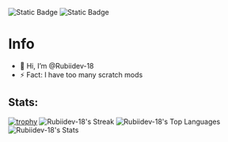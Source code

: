 ![Static Badge](https://img.shields.io/badge/Github_alt:_rubiidev18alt-rubiidev18alt?style=for-the-badge&logo=github&logoColor=white&color=dodgerblue&link=github.com%2Frubiidev18alt)
![Static Badge](https://img.shields.io/badge/My_Youtube-Randi__MyMan-red?style=for-the-badge&logo=youtube&logoColor=white&)
# Info
- 👋 Hi, I’m @Rubiidev-18
- ⚡ Fact: I have too many scratch mods
## Stats:
[![trophy](https://github-profile-trophy.vercel.app/?username=ryo-ma&theme=onedark)](https://github.com/ryo-ma/github-profile-trophy)
![Rubiidev-18's Streak](https://github-readme-streak-stats.herokuapp.com/?user=Rubiidev-18&theme=shades-of-purple&hide_border=true)
![Rubiidev-18's Top Languages](https://github-readme-stats.vercel.app/api/top-langs/?username=Rubiidev-18&theme=shades-of-purple&show_icons=true&hide_border=true&layout=compact)
![Rubiidev-18's Stats](https://github-readme-stats.vercel.app/api?username=Rubiidev-18&theme=shades-of-purple&show_icons=true&hide_border=true&count_private=false)
<!---
Rubiidev-18/Rubiidev-18 is a ✨ special ✨ repository because its `README.md` (this file) appears on your GitHub profile.
You can click the Preview link to take a look at your changes.
--->
